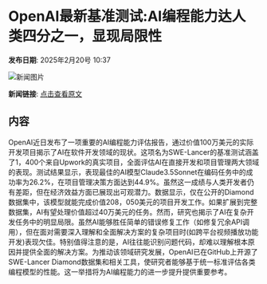 # OpenAI最新基准测试:AI编程能力达人类四分之一，显现局限性

**发布日期**: 2025年2月20号 10:37

![新闻图片](https://pic.chinaz.com/picmap/thumb/202306131354265682_3.jpg)

**新闻链接**: [点击查看原文](https://www.aibase.com/zh/news/15546)

## 内容

OpenAI近日发布了一项重要的AI编程能力评估报告，通过价值100万美元的实际开发项目揭示了AI在软件开发领域的现状。这项名为SWE-Lancer的基准测试涵盖了1，400个来自Upwork的真实项目，全面评估AI在直接开发和项目管理两大领域的表现。测试结果显示，表现最佳的AI模型Claude3.5Sonnet在编码任务中的成功率为26.2%，在项目管理决策方面达到44.9%。虽然这一成绩与人类开发者仍有差距，但在经济效益方面已展现出可观潜力。数据显示，仅在公开的Diamond数据集中，该模型就能完成价值208，050美元的项目开发工作。如果扩展到完整数据集，AI有望处理价值超过40万美元的任务。然而，研究也揭示了AI在复杂开发任务中的明显局限。虽然AI能够胜任简单的错误修复工作（如修复冗余API调用），但在面对需要深入理解和全面解决方案的复杂项目时(如跨平台视频播放功能开发)表现欠佳。特别值得注意的是，AI往往能识别问题代码，却难以理解根本原因并提供全面的解决方案。为推动该领域研究发展，OpenAI已在GitHub上开源了SWE-Lancer Diamond数据集和相关工具，使研究者能够基于统一标准评估各类编程模型的性能。这一举措将为AI编程能力的进一步提升提供重要参考。
